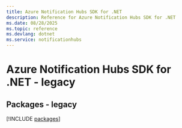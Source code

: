 ```yaml
---
title: Azure Notification Hubs SDK for .NET
description: Reference for Azure Notification Hubs SDK for .NET
ms.date: 08/28/2025
ms.topic: reference
ms.devlang: dotnet
ms.service: notificationhubs
---
```

# Azure Notification Hubs SDK for .NET - legacy
## Packages - legacy
[!INCLUDE [packages](notification-hubs-index.md)]